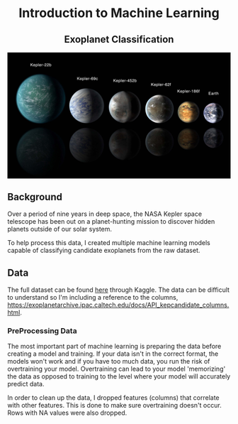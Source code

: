 <h1 align='center'>Introduction to Machine Learning</h1>
<h2 align='center'>Exoplanet Classification</h2>

<img align='center' src='Images/exoplanets.jpg'>

## Background

Over a period of nine years in deep space, the NASA Kepler space telescope has been out on a planet-hunting mission to discover hidden planets outside of our solar system.

To help process this data, I created multiple machine learning models capable of classifying candidate exoplanets from the raw dataset.

## Data

The full dataset can be found [here](https://www.kaggle.com/nasa/kepler-exoplanet-search-results) through Kaggle. The data can be difficult to understand so I'm including a reference to the columns, https://exoplanetarchive.ipac.caltech.edu/docs/API_kepcandidate_columns.html. 

### PreProcessing Data

The most important part of machine learning is preparing the data before creating a model and training. If your data isn't in the correct format, the models won't work and if you have too much data, you run the risk of overtraining your model. Overtraining can lead to your model 'memorizing' the data as opposed to training to the level where your model will accurately predict data.

In order to clean up the data, I dropped features (columns) that correlate with other features. This is done to make sure overtraining doesn't occur. Rows with NA values were also dropped. 
